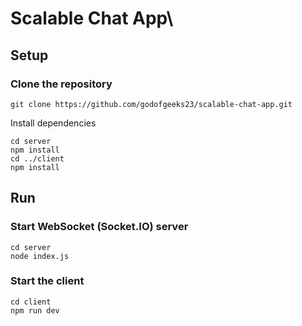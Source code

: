 # Scalable Chat App\

## Setup

### Clone the repository

```
git clone https://github.com/godofgeeks23/scalable-chat-app.git
```

Install dependencies

```
cd server
npm install
cd ../client
npm install
```

## Run

### Start WebSocket (Socket.IO) server

```
cd server
node index.js
```

### Start the client

```
cd client
npm run dev
```
